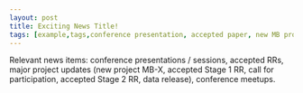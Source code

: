 ```yaml
---
layout: post
title: Exciting News Title!
tags: [example,tags,conference presentation, accepted paper, new MB project, call-for-participation, data release, conference meetup, MB1, MB2, MB-AtHome]
---
```


<!--
Tags: use the MB abbreviations for identifying the projects.
-->

Relevant news items: conference presentations / sessions, accepted RRs, major project updates (new project MB-X, accepted Stage 1 RR, call for participation, accepted Stage 2 RR, data release), conference meetups.
